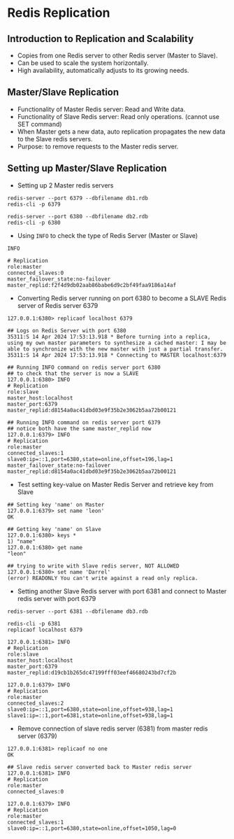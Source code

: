 # Redis Replication

## Introduction to Replication and Scalability

- Copies from one Redis server to other Redis server (Master to Slave).
- Can be used to scale the system horizontally.
- High availability, automatically adjusts to its growing needs.

## Master/Slave Replication

- Functionality of Master Redis server: Read and Write data.
- Functionality of Slave Redis server: Read only operations. (cannot use SET command)
- When Master gets a new data, auto replication propagates the new data to the Slave redis servers.
- Purpose: to remove requests to the Master redis server.

## Setting up Master/Slave Replication

- Setting up 2 Master redis servers

```
redis-server --port 6379 --dbfilename db1.rdb
redis-cli -p 6379

redis-server --port 6380 --dbfilename db2.rdb
redis-cli -p 6380
```

- Using `INFO` to check the type of Redis Server (Master or Slave)

```
INFO

# Replication
role:master
connected_slaves:0
master_failover_state:no-failover
master_replid:f2f4d9db02aab86babe6d9c2bf49faa9186a14af
```

- Converting Redis server running on port 6380 to become a SLAVE Redis server of Redis server 6379

```
127.0.0.1:6380> replicaof localhost 6379

## Logs on Redis Server with port 6380
35311:S 14 Apr 2024 17:53:13.918 * Before turning into a replica, using my own master parameters to synthesize a cached master: I may be able to synchronize with the new master with just a partial transfer.
35311:S 14 Apr 2024 17:53:13.918 * Connecting to MASTER localhost:6379

## Running INFO command on redis server port 6380
## to check that the server is now a SLAVE
127.0.0.1:6380> INFO
# Replication
role:slave
master_host:localhost
master_port:6379
master_replid:d8154a0ac41dbd03e9f35b2e3062b5aa72b00121

## Running INFO command on redis server port 6379
## notice both have the same master_replid now
127.0.0.1:6379> INFO
# Replication
role:master
connected_slaves:1
slave0:ip=::1,port=6380,state=online,offset=196,lag=1
master_failover_state:no-failover
master_replid:d8154a0ac41dbd03e9f35b2e3062b5aa72b00121
```

- Test setting key-value on Master Redis Server and retrieve key from Slave

```
## Setting key 'name' on Master
127.0.0.1:6379> set name 'leon'
OK

## Getting key 'name' on Slave
127.0.0.1:6380> keys *
1) "name"
127.0.0.1:6380> get name
"leon"

## trying to write with Slave redis server, NOT ALLOWED
127.0.0.1:6380> set name 'Darrel'
(error) READONLY You can't write against a read only replica.
```

- Setting another Slave Redis server with port 6381 and connect to Master redis server with port 6379

```
redis-server --port 6381 --dbfilename db3.rdb

redis-cli -p 6381
replicaof localhost 6379

127.0.0.1:6381> INFO
# Replication
role:slave
master_host:localhost
master_port:6379
master_replid:d19cb1b265dc47199fff03eef46680243bd7cf2b

127.0.0.1:6379> INFO
# Replication
role:master
connected_slaves:2
slave0:ip=::1,port=6380,state=online,offset=938,lag=1
slave1:ip=::1,port=6381,state=online,offset=938,lag=1
```

- Remove connection of slave redis server (6381) from master redis server (6379)

```
127.0.0.1:6381> replicaof no one
OK

## Slave redis server converted back to Master redis server
127.0.0.1:6381> INFO
# Replication
role:master
connected_slaves:0

127.0.0.1:6379> INFO
# Replication
role:master
connected_slaves:1
slave0:ip=::1,port=6380,state=online,offset=1050,lag=0
```
